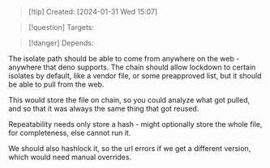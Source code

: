 
>[!tip] Created: [2024-01-31 Wed 15:07]

>[!question] Targets: 

>[!danger] Depends: 

The isolate path should be able to come from anywhere on the web - anywhere that deno supports.  The chain should allow lockdown to certain isolates by default, like a vendor file, or some preapproved list, but it should be able to pull from the web.

This would store the file on chain, so you could analyze what got pulled, and so that it was always the same thing that got reused.

Repeatability needs only store a hash - might optionally store the whole file, for completeness, else cannot run it.

We should also hashlock it, so the url errors if we get a different version, which would need manual overrides.